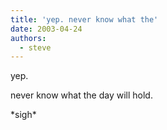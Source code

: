 ```yaml
---
title: 'yep. never know what the'
date: 2003-04-24
authors:
  - steve
---
```


yep.

never know what the day will hold.

\*sigh\*
